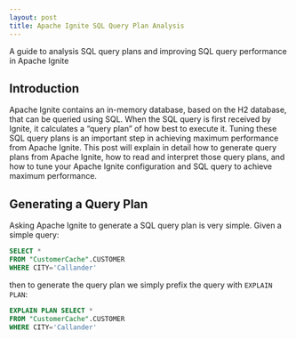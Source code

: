 ```yaml
---
layout: post
title: Apache Ignite SQL Query Plan Analysis
---
```


A guide to analysis SQL query plans and improving SQL query performance in Apache Ignite

## Introduction

Apache Ignite contains an in-memory database, based on the H2 database, that can be queried using SQL.
When the SQL query is first received by Ignite, it calculates a “query plan” of how best to execute it.
Tuning these SQL query plans is an important step in achieving maximum performance from Apache Ignite.
This post will explain in detail how to generate query plans from Apache Ignite,
how to read and interpret those query plans,
and how to tune your Apache Ignite configuration and SQL query to achieve maximum performance.

## Generating a Query Plan

Asking Apache Ignite to generate a SQL query plan is very simple.  Given a simple query:

```SQL
SELECT * 
FROM "CustomerCache".CUSTOMER
WHERE CITY='Callander'
``` 
then to generate the query plan we simply prefix the query with `EXPLAIN PLAN`:

```SQL
EXPLAIN PLAN SELECT *
FROM "CustomerCache".CUSTOMER
WHERE CITY='Callander'
``` 

